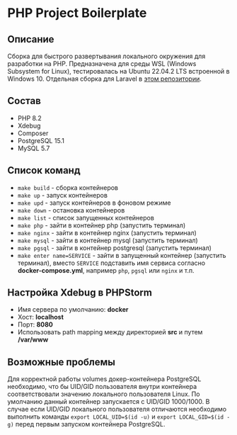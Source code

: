 # PHP Project Boilerplate

## Описание

Сборка для быстрого развертывания локального окружения для разработки на PHP.
Предназначена для среды WSL (Windows Subsystem for Linux), тестировалась
на Ubuntu 22.04.2 LTS встроенной в Windows 10.
Отдельная сборка для Laravel в [этом репозитории](https://github.com/A-Nikolaefff/laravel-project-boilerplate).

## Состав
* PHP 8.2
* Xdebug
* Composer
* PostgreSQL 15.1
* MySQL 5.7

## Cписок команд

* ```make build``` - сборка контейнеров
* ```make up``` - запуск контейнеров
* ```make upd``` - запуск контейнеров в фоновом режиме
* ```make down``` - остановка контейнеров
* ```make list``` - список запущенных контейнеров
* ```make php``` - зайти в контейнер php (запустить терминал)
* ```make nginx``` - зайти в контейнер nginx (запустить терминал)
* ```make mysql``` - зайти в контейнер mysql (запустить терминал)
* ```make pgsql``` - зайти в контейнер postgresql (запустить терминал)
* ```make enter name=SERVICE``` - зайти в запущенный контейнер (запустить терминал),
  вместо ```SERVICE``` подставить имя сервиса согласно
  **docker-compose.yml**, например ```php```, ```pgsql``` или ```nginx``` и т.п.


## Настройка Xdebug в PHPStorm
* Имя сервера по умолчанию: **docker**
* Хост: **localhost**
* Порт: **8080**
* Использовать path mapping между директорией  **src** и путем **/var/www**

## Возможные проблемы

Для корректной работы volumes докер-контейнера PostgreSQL необходимо,
что бы UID/GID пользователя внутри контейнера соответствовали значению
локального пользователя Linux. По умолчанию данный контейнер запускается
с UID/GID 1000/1000. В случае если UID/GID локального пользователя отличаются
необходимо выполнить команды ```export LOCAL_UID=$(id -u)``` и ```export LOCAL_GID=$(id -g)```
перед первым запуском контейнера PostgreSQL.